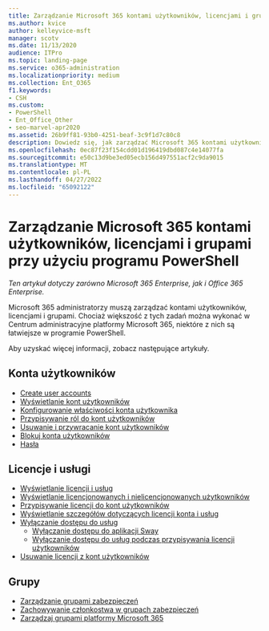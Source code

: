 ```yaml
---
title: Zarządzanie Microsoft 365 kontami użytkowników, licencjami i grupami przy użyciu programu PowerShell
ms.author: kvice
author: kelleyvice-msft
manager: scotv
ms.date: 11/13/2020
audience: ITPro
ms.topic: landing-page
ms.service: o365-administration
ms.localizationpriority: medium
ms.collection: Ent_O365
f1.keywords:
- CSH
ms.custom:
- PowerShell
- Ent_Office_Other
- seo-marvel-apr2020
ms.assetid: 26b9ff81-93b0-4251-beaf-3c9f1d7c80c8
description: Dowiedz się, jak zarządzać Microsoft 365 kontami użytkowników, licencjami i grupami przy użyciu programu PowerShell.
ms.openlocfilehash: 0ec87f23f154cdd01d196419dbd087c4e14077fa
ms.sourcegitcommit: e50c13d9be3ed05ecb156d497551acf2c9da9015
ms.translationtype: MT
ms.contentlocale: pl-PL
ms.lasthandoff: 04/27/2022
ms.locfileid: "65092122"
---
```

# <a name="manage-microsoft-365-user-accounts-licenses-and-groups-with-powershell"></a>Zarządzanie Microsoft 365 kontami użytkowników, licencjami i grupami przy użyciu programu PowerShell

*Ten artykuł dotyczy zarówno Microsoft 365 Enterprise, jak i Office 365 Enterprise.*

Microsoft 365 administratorzy muszą zarządzać kontami użytkowników, licencjami i grupami. Chociaż większość z tych zadań można wykonać w Centrum administracyjne platformy Microsoft 365, niektóre z nich są łatwiejsze w programie PowerShell.

Aby uzyskać więcej informacji, zobacz następujące artykuły.

## <a name="user-accounts"></a>Konta użytkowników

- [Create user accounts](create-user-accounts-with-microsoft-365-powershell.md)
- [Wyświetlanie kont użytkowników](view-user-accounts-with-microsoft-365-powershell.md)
- [Konfigurowanie właściwości konta użytkownika](configure-user-account-properties-with-microsoft-365-powershell.md)
- [Przypisywanie ról do kont użytkowników](assign-roles-to-user-accounts-with-microsoft-365-powershell.md)
- [Usuwanie i przywracanie kont użytkowników](delete-and-restore-user-accounts-with-microsoft-365-powershell.md)
- [Blokuj konta użytkowników](block-user-accounts-with-microsoft-365-powershell.md)
- [Hasła](manage-passwords-with-microsoft-365-powershell.md)

## <a name="licenses-and-services"></a>Licencje i usługi
- [Wyświetlanie licencji i usług](view-licenses-and-services-with-microsoft-365-powershell.md)
- [Wyświetlanie licencjonowanych i nielicencjonowanych użytkowników](view-licensed-and-unlicensed-users-with-microsoft-365-powershell.md)
- [Przypisywanie licencji do kont użytkowników](assign-licenses-to-user-accounts-with-microsoft-365-powershell.md)
- [Wyświetlanie szczegółów dotyczących licencji konta i usług](view-account-license-and-service-details-with-microsoft-365-powershell.md)
- [Wyłączanie dostępu do usług](disable-access-to-services-with-microsoft-365-powershell.md)
  - [Wyłączanie dostępu do aplikacji Sway](disable-access-to-sway-with-microsoft-365-powershell.md)
  - [Wyłączanie dostępu do usług podczas przypisywania licencji użytkowników](disable-access-to-services-while-assigning-user-licenses.md)
- [Usuwanie licencji z kont użytkowników](remove-licenses-from-user-accounts-with-microsoft-365-powershell.md)

## <a name="groups"></a>Grupy
- [Zarządzanie grupami zabezpieczeń](manage-security-groups-with-microsoft-365-powershell.md)
- [Zachowywanie członkostwa w grupach zabezpieczeń](maintain-group-membership-with-microsoft-365-powershell.md)
- [Zarządzaj grupami platformy Microsoft 365](manage-microsoft-365-groups-with-powershell.md)

